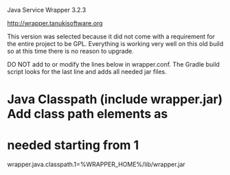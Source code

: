 Java Service Wrapper 3.2.3

http://wrapper.tanukisoftware.org

This version was selected because it did not come with a
requirement for the entire project to be GPL. Everything
is working very well on this old build so at this time
there is no reason to upgrade.

DO NOT add to or modify the lines below in wrapper.conf. The Gradle
build script looks for the last line and adds all needed jar files.

# Java Classpath (include wrapper.jar)  Add class path elements as
#  needed starting from 1
wrapper.java.classpath.1=%WRAPPER_HOME%/lib/wrapper.jar
